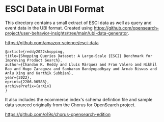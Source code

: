 

# ESCI Data in UBI Format

This directory contains a small extract of ESCI data as well as query and event data in the UBI format. 
Created using https://github.com/opensearch-project/user-behavior-insights/tree/main/ubi-data-generator.

https://github.com/amazon-science/esci-data


```
@article{reddy2022shopping,
title={Shopping Queries Dataset: A Large-Scale {ESCI} Benchmark for Improving Product Search},
author={Chandan K. Reddy and Lluís Màrquez and Fran Valero and Nikhil Rao and Hugo Zaragoza and Sambaran Bandyopadhyay and Arnab Biswas and Anlu Xing and Karthik Subbian},
year={2022},
eprint={2206.06588},
archivePrefix={arXiv}
}
```

It also includes the ecommerce index's schema defintion file and sample data sourced originally from the Chorus for OpenSearch project.

https://github.com/o19s/chorus-opensearch-edition
